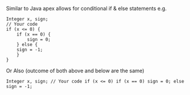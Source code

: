 Similar to Java apex allows for conditional if & else statements e.g.

```
Integer x, sign; 
// Your code 
if (x <= 0) { 
	if (x == 0) { 
		sign = 0; 
	} else { 
	sign = -1; 
	} 
}
```

Or Also (outcome of both above and below are the same)

```
Integer x, sign; // Your code if (x <= 0) if (x == 0) sign = 0; else sign = -1;
```

